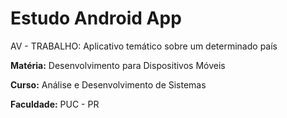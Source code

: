 # Estudo Android App

AV - TRABALHO: Aplicativo temático sobre um determinado país

**Matéria:**
Desenvolvimento para Dispositivos Móveis

**Curso:**
Análise e Desenvolvimento de Sistemas

**Faculdade:**
PUC - PR
